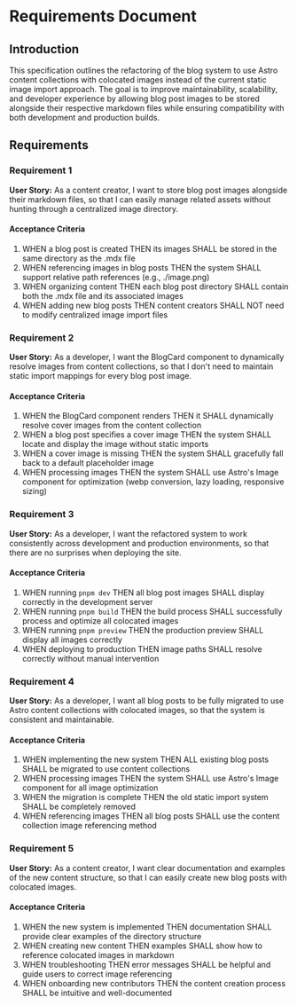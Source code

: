 # Requirements Document

## Introduction

This specification outlines the refactoring of the blog system to use Astro content collections with colocated images instead of the current static image import approach. The goal is to improve maintainability, scalability, and developer experience by allowing blog post images to be stored alongside their respective markdown files while ensuring compatibility with both development and production builds.

## Requirements

### Requirement 1

**User Story:** As a content creator, I want to store blog post images alongside their markdown files, so that I can easily manage related assets without hunting through a centralized image directory.

#### Acceptance Criteria

1. WHEN a blog post is created THEN its images SHALL be stored in the same directory as the .mdx file
2. WHEN referencing images in blog posts THEN the system SHALL support relative path references (e.g., ./image.png)
3. WHEN organizing content THEN each blog post directory SHALL contain both the .mdx file and its associated images
4. WHEN adding new blog posts THEN content creators SHALL NOT need to modify centralized image import files

### Requirement 2

**User Story:** As a developer, I want the BlogCard component to dynamically resolve images from content collections, so that I don't need to maintain static import mappings for every blog post image.

#### Acceptance Criteria

1. WHEN the BlogCard component renders THEN it SHALL dynamically resolve cover images from the content collection
2. WHEN a blog post specifies a cover image THEN the system SHALL locate and display the image without static imports
3. WHEN a cover image is missing THEN the system SHALL gracefully fall back to a default placeholder image
4. WHEN processing images THEN the system SHALL use Astro's Image component for optimization (webp conversion, lazy loading, responsive sizing)

### Requirement 3

**User Story:** As a developer, I want the refactored system to work consistently across development and production environments, so that there are no surprises when deploying the site.

#### Acceptance Criteria

1. WHEN running `pnpm dev` THEN all blog post images SHALL display correctly in the development server
2. WHEN running `pnpm build` THEN the build process SHALL successfully process and optimize all colocated images
3. WHEN running `pnpm preview` THEN the production preview SHALL display all images correctly
4. WHEN deploying to production THEN image paths SHALL resolve correctly without manual intervention

### Requirement 4

**User Story:** As a developer, I want all blog posts to be fully migrated to use Astro content collections with colocated images, so that the system is consistent and maintainable.

#### Acceptance Criteria

1. WHEN implementing the new system THEN ALL existing blog posts SHALL be migrated to use content collections
2. WHEN processing images THEN the system SHALL use Astro's Image component for all image optimization
3. WHEN the migration is complete THEN the old static import system SHALL be completely removed
4. WHEN referencing images THEN all blog posts SHALL use the content collection image referencing method

### Requirement 5

**User Story:** As a content creator, I want clear documentation and examples of the new content structure, so that I can easily create new blog posts with colocated images.

#### Acceptance Criteria

1. WHEN the new system is implemented THEN documentation SHALL provide clear examples of the directory structure
2. WHEN creating new content THEN examples SHALL show how to reference colocated images in markdown
3. WHEN troubleshooting THEN error messages SHALL be helpful and guide users to correct image referencing
4. WHEN onboarding new contributors THEN the content creation process SHALL be intuitive and well-documented